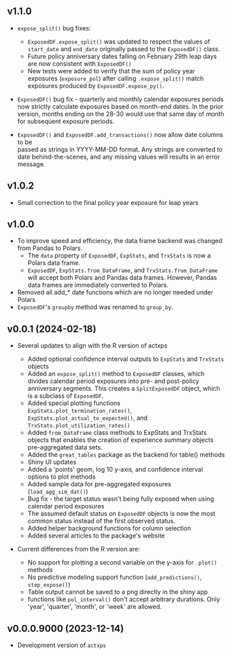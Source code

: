 ## v1.1.0

- `expose_split()` bug fixes: 

  - `ExposedDF.expose_split()` was updated to respect the values of `start_date` 
    and `end_date` originally passed to the `ExposedDF()` class.
  - Future policy anniversary dates falling on February 29th leap days are now
    consistent with `ExposedDF()`
  - New tests were added to verify that the sum of policy year exposures
    (`exposure_pol`) after calling `.expose_split()` match exposures produced by
    `ExposedDF.expose_py()`.

- `ExposedDF()` bug fix - quarterly and monthly calendar exposures periods now
  strictly calculate exposures based on month-end dates. In the prior version,
  months ending on the 28-30 would use that same day of month for subsequent 
  exposure periods.

- `ExposedDF()` and `ExposedDF.add_transactions()` now allow date columns to be  
  passed as strings in YYYY-MM-DD format. Any strings are converted to date
  behind-the-scenes, and any missing values will results in an error message. 

## v1.0.2

- Small correction to the final policy year exposure for leap years

## v1.0.0

- To improve speed and efficiency, the data frame backend was changed from Pandas to Polars. 
  - The `data` property of `ExposedDF`, `ExpStats`, and `TrxStats` is now a Polars data frame.
  - `ExposedDF`, `ExpStats.from_DataFrame`, and `TrxStats.from_DataFrame` will accept both Polars and Pandas data frames. However, Pandas data frames are immediately converted to Polars.
- Removed all add_* date functions which are no longer needed under Polars
- `ExposedDF`'s `groupby` method was renamed to `group_by`.

## v0.0.1 (2024-02-18)

- Several updates to align with the R version of actxps
  
  - Added optional confidence interval outputs to `ExpStats` and `TrxStats` objects
  - Added an `expose_split()` method to `ExposedDF` classes, which divides calendar period exposures into pre- and post-policy anniversary segments. This creates a `SplitExposedDF` object, which is a subclass of `ExposedDF`.
  - Added special plotting functions `ExpStats.plot_termination_rates()`, `ExpStats.plot_actual_to_expected()`, and `TrxStats.plot_utilization_rates()`
  - Added `from_DataFrame` class methods to ExpStats and TrxStats objects that enables the creation of experience summary objects pre-aggregated data sets.
  - Added the `great_tables` package as the backend for table() methods
  - Shiny UI updates  
  - Added a 'points' geom, log 10 y-axis, and confidence interval options to plot methods
  - Added sample data for pre-aggregated exposures (`load_agg_sim_dat()`)
  - Bug fix - the target status wasn't being fully exposed when using calendar period exposures
  - The assumed default status on `ExposedDF` objects is now the most common status instead of the first observed status.
  - Added helper background functions for column selection
  - Added several articles to the package's website

- Current differences from the R version are:

  - No support for plotting a second variable on the y-axis for `.plot()` methods
  - No predictive modeling support function (`add_predictions()`, `step_expose()`)
  - Table output cannot be saved to a png directly in the shiny app
  - functions like `pol_interval()` don't accept arbitrary durations. Only 'year', 'quarter', 'month', or 'week' are allowed.


## v0.0.0.9000 (2023-12-14)

- Development version of `actxps`